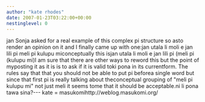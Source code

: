 ```yaml
---
author: "kate rhodes"
date: 2007-01-23T03:22:00+00:00
nestinglevel: 0
---
```

jan Sonja asked for a real example of this complex pi structure so asto render an opinion on it and I finally came up with one:jan utala li moli e jan lili pi meli pi kulupu miconceptually this isjan utala li moli e jan lili pi (meli pi (kulupu mi)I am sure that there are other ways to reword this but the point of myposting it as it is is to ask if it is valid toki pona in its currentform. The rules say that that you should not be able to put pi beforea single word but since that first pi is really talking about theconceptual grouping of "meli pi kulupu mi" not just meli it seems tome that it should be acceptable.ni li pona tawa sina?---
 kate = masukomihttp://weblog.masukomi.org/